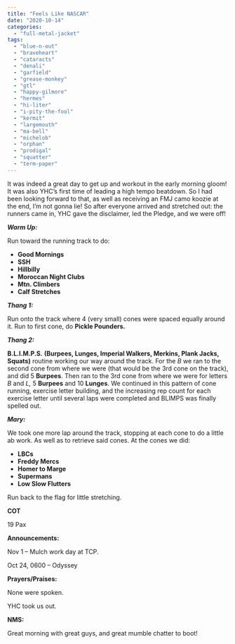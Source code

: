 ```yaml
---
title: "Feels Like NASCAR"
date: "2020-10-14"
categories: 
  - "full-metal-jacket"
tags: 
  - "blue-n-out"
  - "braveheart"
  - "cataracts"
  - "denali"
  - "garfield"
  - "grease-monkey"
  - "gtl"
  - "happy-gilmore"
  - "hermes"
  - "hi-liter"
  - "i-pity-the-fool"
  - "kermit"
  - "largemouth"
  - "ma-bell"
  - "michelob"
  - "orphan"
  - "prodigal"
  - "squatter"
  - "term-paper"
---
```


It was indeed a great day to get up and workout in the early morning gloom! It was also YHC’s first time of leading a high tempo beatdown. So I had been looking forward to that, as well as receiving an FMJ camo koozie at the end, I’m not gonna lie! So after everyone arrived and stretched out: the runners came in, YHC gave the disclaimer, led the Pledge, and we were off!

_**Warm Up:**_

Run toward the running track to do:

- **Good Mornings**
- **SSH**
- **Hillbilly**
- **Moroccan Night Clubs**
- **Mtn. Climbers**
- **Calf Stretches**

_**Thang 1:**_

Run onto the track where 4 (very small) cones were spaced equally around it. Run to first cone, do **Pickle Pounders.**

_**Thang 2:**_

**B.L.I.M.P.S.** **(Burpees, Lunges, Imperial Walkers, Merkins, Plank Jacks, Squats)** routine working our way around the track. For the _B_ we ran to the second cone from where we were (that would be the 3rd cone on the track), and did 5 **Burpees**. Then ran to the 3rd cone from where we were for letters _B_ and _L,_ 5 **Burpees** and 10 **Lunges**. We continued in this pattern of cone running, exercise letter building, and the increasing rep count for each exercise letter until several laps were completed and BLIMPS was finally spelled out.

_**Mary:**_

We took one more lap around the track, stopping at each cone to do a little ab work. As well as to retrieve said cones. At the cones we did:

- **LBCs**
- **Freddy Mercs**
- **Homer to Marge**
- **Supermans**
- **Low Slow Flutters**

Run back to the flag for little stretching.

**COT**

19 Pax

**Announcements:**

Nov 1 – Mulch work day at TCP.

Oct 24, 0600 – Odyssey

**Prayers/Praises:**

None were spoken.

YHC took us out.

**NMS:**

Great morning with great guys, and great mumble chatter to boot!
